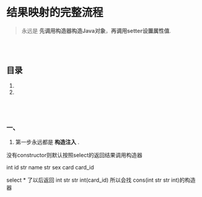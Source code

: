 # 结果映射的完整流程
> 永远是 **先调用构造器构造Java对象**，**再调用setter设置属性值**.

<br><br>

## 目录

1. []()
2. []()

<br><br>

### 一、
1. 第一步永远都是 **构造注入** .

没有constructor则默认按照select的返回结果调用构造器

int id
str name
str sex
card card_id

select * 了以后返回 int str str int(card_id) 所以会找 cons(int str str int)的构造器
